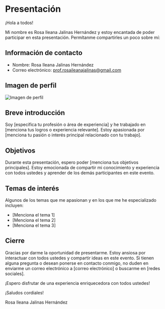 # Presentación

¡Hola a todos!

Mi nombre es Rosa Ileana Jalinas Hernández y estoy encantada de poder participar en esta presentación. Permítanme compartirles un poco sobre mí:

## Información de contacto

- Nombre: Rosa Ileana Jalinas Hernández
- Correo electrónico: prof.rosaileanajalinas@gmail.com

## Imagen de perfil

![Imagen de perfil](https://scontent.fmga3-1.fna.fbcdn.net/v/t1.18169-9/28279916_1855479061408830_7202741711331276060_n.jpg?_nc_cat=104&ccb=1-7&_nc_sid=cdbe9c&_nc_ohc=MiUx_wnY6rIAX8kPb37&_nc_ht=scontent.fmga3-1.fna&oh=00_AfCb9BvWMkqtFF6mQD0c5v5mxv_SRJkrQjwMC_S6YJGpNQ&oe=64AC0CF8)

## Breve introducción

Soy [especifica tu profesión o área de experiencia] y he trabajado en [menciona tus logros o experiencia relevante]. Estoy apasionada por [menciona tu pasión o interés principal relacionado con tu trabajo]. 

## Objetivos

Durante esta presentación, espero poder [menciona tus objetivos principales]. Estoy emocionada de compartir mi conocimiento y experiencia con todos ustedes y aprender de los demás participantes en este evento.

## Temas de interés

Algunos de los temas que me apasionan y en los que me he especializado incluyen:

- [Menciona el tema 1]
- [Menciona el tema 2]
- [Menciona el tema 3]

## Cierre

Gracias por darme la oportunidad de presentarme. Estoy ansiosa por interactuar con todos ustedes y compartir ideas en este evento. Si tienen alguna pregunta o desean ponerse en contacto conmigo, no duden en enviarme un correo electrónico a [correo electrónico] o buscarme en [redes sociales].

¡Espero disfrutar de una experiencia enriquecedora con todos ustedes!

¡Saludos cordiales!

Rosa Ileana Jalinas Hernández

